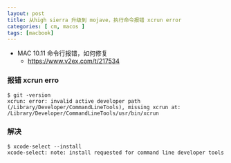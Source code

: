 ```yaml
---
layout: post
title: 从high sierra 升级到 mojave，执行命令报错 xcrun error
categories: [ cm, macos ]
tags: [macbook]
---
```




* MAC 10.11 命令行报错，如何修复
  * <https://www.v2ex.com/t/217534>



### 报错 xcrun erro

~~~ shell
$ git -version
xcrun: error: invalid active developer path (/Library/Developer/CommandLineTools), missing xcrun at: /Library/Developer/CommandLineTools/usr/bin/xcrun
~~~


### 解决

~~~ shell
$ xcode-select --install
xcode-select: note: install requested for command line developer tools
~~~




















